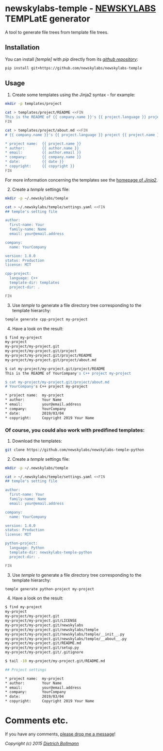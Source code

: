 
# newskylabs-temple - [NEWSKYLABS](http://newskylabs.net/) TEMPLatE generator

A tool to generate file trees from template file trees.


## Installation

You can install *[temple]* with *pip* directly from its *[github repository](https://github.com/newskylabs/newskylabs-temple)*:

```sh
pip install git+https://github.com/newskylabs/newskylabs-temple
```


## Usage

1. Create some templates using the Jinja2 syntax - for example:

```sh
mkdir -p templates/project

cat > templates/project/README <<FIN
This is the README of {{ company.name }}'s {{ project.language }} project {{ project.name }}
FIN

cat > templates/project/about.md <<FIN
# {{ company.name }}'s {{ project.language }} project {{ project.name }}

* project name:  {{ project.name }}
* author:        {{ author.name }}
* email:         {{ author.email }}
* company:       {{ company.name }}
* date:          {{ date }}
* copyright:     {{ copyright }}
FIN

```

For more information concerning the templates see the [homepage of
*Jinja2*](http://jinja.pocoo.org/docs/).


2. Create a *temple* settings file:

```sh
mkdir -p ~/.newskylabs/temple

cat > ~/.newskylabs/temple/settings.yaml <<FIN
## temple's setting file

author:
  first-name: Your
  family-name: Name
  email: your@email.address

company: 
  name: YourCompany

version: 1.0.0
status: Production
license: MIT

cpp-project:
  language: C++
  template-dir: templates
  project-dir: .

FIN

```

3. Use *temple* to generate a file directory tree corresponding to the
template hierarchy:

```sh
temple generate cpp-project my-project
```

4. Have a look on the result:

```sh
$ find my-project
my-project
my-project/my-project.git
my-project/my-project.git/project
my-project/my-project.git/project/README
my-project/my-project.git/project/about.md

$ cat my-project/my-project.git/project/README
This is the README of YourCompany's C++ project my-project

$ cat my-project/my-project.git/project/about.md 
# YourCompany's C++ project my-project

* project name:  my-project
* author:        Your Name
* email:         your@email.address
* company:       YourCompany
* date:          2019/03/04
* copyright:     Copyright 2019 Your Name

```


### Of course, you could also work with predifined templates:

1. Download the templates:

```sh
git clone https://github.com/newskylabs/newskylabs-temple-python
```


2. Create a *temple* settings file:

```sh
mkdir -p ~/.newskylabs/temple

cat > ~/.newskylabs/temple/settings.yaml <<FIN
## temple's setting file

author:
  first-name: Your
  family-name: Name
  email: your@email.address

company: 
  name: YourCompany

version: 1.0.0
status: Production
license: MIT

python-project:
  language: Python
  template-dir: newskylabs-temple-python
  project-dir: .

FIN

```

3. Use *temple* to generate a file directory tree corresponding to the
template hierarchy:

```sh
temple generate python-project my-project
```

4. Have a look on the result:

```sh
$ find my-project
my-project
my-project/my-project.git
my-project/my-project.git/LICENSE
my-project/my-project.git/newskylabs
my-project/my-project.git/newskylabs/temple
my-project/my-project.git/newskylabs/temple/__init__.py
my-project/my-project.git/newskylabs/temple/__about__.py
my-project/my-project.git/README.md
my-project/my-project.git/setup.py
my-project/my-project.git/.gitignore

$ tail -10 my-project/my-project.git/README.md

## Project settings

* project name:  my-project
* author:        Your Name
* email:         your@email.address
* company:       YourCompany
* date:          2019/03/04
* copyright:     Copyright 2019 Your Name

```


# Comments etc.

If you have any comments, [please drop me a message](http://dietrich.newskylabs.net/email)!

*Copyright (c) 2015 [Dietrich Bollmann](http://dietrich.newskylabs.net)*


